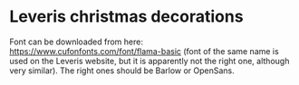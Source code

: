 # Leveris christmas decorations

Font can be downloaded from here: https://www.cufonfonts.com/font/flama-basic
(font of the same name is used on the Leveris website, but it is apparently not the right one, although very similar). The right ones should be Barlow or OpenSans.
